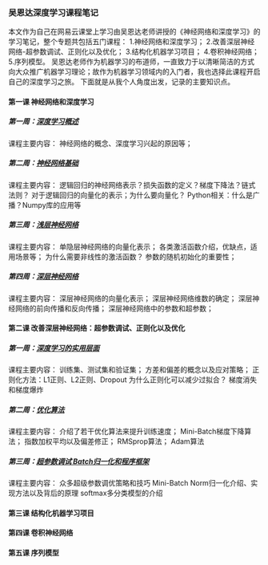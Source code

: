 ### 吴恩达深度学习课程笔记

本文作为自己在网易云课堂上学习由吴恩达老师讲授的《神经网络和深度学习》的学习笔记，整个专题共包括五门课程：
1.神经网络和深度学习；
2.改善深层神经网络-超参数调试、正则化以及优化；
3.结构化机器学习项目；
4.卷积神经网络；
5.序列模型。
吴恩达老师作为机器学习的布道师，一直致力于以清晰简洁的方式向大众推广机器学习理论；故作为机器学习领域内的入门者，我也选择此课程开启自己的深度学习之旅。
下面就是从我个人角度出发，记录的主要知识点。

#### 第一课 神经网络和深度学习
##### 第一周：[深度学习概述](//神经网络和深度学习//第一周深度学习概述)
课程主要内容：
神经网络的概念、深度学习兴起的原因等；

##### 第二周：[神经网络基础](//神经网络和深度学习//第二周神经网络基础)
课程主要内容：
逻辑回归的神经网络表示？损失函数的定义？梯度下降法？链式法则？
对于逻辑回归的向量化的表示；为什么要向量化？
Python相关：什么是广播？Numpy库的应用等

##### 第三周：[浅层神经网络](//神经网络和深度学习//第三周浅层神经网络)
课程主要内容：
单隐层神经网络的向量化表示；
各类激活函数介绍，优缺点，适用场景等；
为什么需要非线性的激活函数？
参数的随机初始化的重要性；

##### 第四周：[深层神经网络](//神经网络和深度学习//第四周深层神经网络)
课程主要内容：
深层神经网络的向量化表示；
深层神经网络维数的确定；
深层神经网络的前向传播和反向传播；
深层神经网络中的参数和超参数；

#### 第二课 改善深层神经网络：超参数调试、正则化以及优化
##### 第一周：[深度学习的实用层面](//改善深层神经网络：超参数调试、正则化以及优化//第一周深度学习的实用层面)
课程主要内容：
训练集、测试集和验证集；
方差和偏差的概念以及应对策略；
正则化方法：L1正则、L2正则、Dropout
为什么正则化可以减少过拟合？
梯度消失和梯度爆炸

##### 第二周：[优化算法](//改善深层神经网络：超参数调试、正则化以及优化//第二周优化算法)
课程主要内容：
介绍了若干优化算法来提升训练速度；
Mini-Batch梯度下降算法；
指数加权平均以及偏差修正；
RMSprop算法；
Adam算法

##### 第三周：[超参数调试 Batch归一化和程序框架](//改善深层神经网络：超参数调试、正则化以及优化//第三周超参数调试Batch正则化和程序框架)
课程主要内容：
众多超级参数调优策略和技巧
Mini-Batch Norm归一化介绍、实现方法以及背后的原理
softmax多分类模型的介绍

#### 第三课 结构化机器学习项目

#### 第四课 卷积神经网络

#### 第五课 序列模型